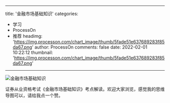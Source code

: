 
---
title: '金融市场基础知识'
categories: 
 - 学习
 - ProcessOn
 - 推荐
headimg: 'https://img.processon.com/chart_image/thumb/5fade51e637689283f85da67.png'
author: ProcessOn
comments: false
date: 2022-02-01 10:22:12
thumbnail: 'https://img.processon.com/chart_image/thumb/5fade51e637689283f85da67.png'
---

<div>   
<img class="thumb" alt="金融市场基础知识" src="https://img.processon.com/chart_image/thumb/5fade51e637689283f85da67.png" referrerpolicy="no-referrer">
<p>证券从业资格考试《金融市场基础知识》考点解读。欢迎大家浏览，感觉我的思维导图可以，请给我点一个赞。</p>  
</div>
            